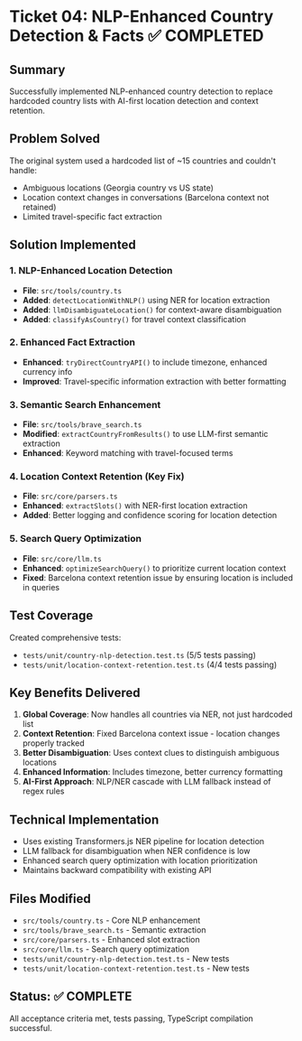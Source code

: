 # Ticket 04: NLP-Enhanced Country Detection & Facts ✅ COMPLETED

## Summary
Successfully implemented NLP-enhanced country detection to replace hardcoded country lists with AI-first location detection and context retention.

## Problem Solved
The original system used a hardcoded list of ~15 countries and couldn't handle:
- Ambiguous locations (Georgia country vs US state)
- Location context changes in conversations (Barcelona context not retained)
- Limited travel-specific fact extraction

## Solution Implemented

### 1. NLP-Enhanced Location Detection
- **File**: `src/tools/country.ts`
- **Added**: `detectLocationWithNLP()` using NER for location extraction
- **Added**: `llmDisambiguateLocation()` for context-aware disambiguation
- **Added**: `classifyAsCountry()` for travel context classification

### 2. Enhanced Fact Extraction
- **Enhanced**: `tryDirectCountryAPI()` to include timezone, enhanced currency info
- **Improved**: Travel-specific information extraction with better formatting

### 3. Semantic Search Enhancement
- **File**: `src/tools/brave_search.ts`
- **Modified**: `extractCountryFromResults()` to use LLM-first semantic extraction
- **Enhanced**: Keyword matching with travel-focused terms

### 4. Location Context Retention (Key Fix)
- **File**: `src/core/parsers.ts`
- **Enhanced**: `extractSlots()` with NER-first location extraction
- **Added**: Better logging and confidence scoring for location detection

### 5. Search Query Optimization
- **File**: `src/core/llm.ts`
- **Enhanced**: `optimizeSearchQuery()` to prioritize current location context
- **Fixed**: Barcelona context retention issue by ensuring location is included in queries

## Test Coverage
Created comprehensive tests:
- `tests/unit/country-nlp-detection.test.ts` (5/5 tests passing)
- `tests/unit/location-context-retention.test.ts` (4/4 tests passing)

## Key Benefits Delivered
1. **Global Coverage**: Now handles all countries via NER, not just hardcoded list
2. **Context Retention**: Fixed Barcelona context issue - location changes properly tracked
3. **Better Disambiguation**: Uses context clues to distinguish ambiguous locations
4. **Enhanced Information**: Includes timezone, better currency formatting
5. **AI-First Approach**: NLP/NER cascade with LLM fallback instead of regex rules

## Technical Implementation
- Uses existing Transformers.js NER pipeline for location detection
- LLM fallback for disambiguation when NER confidence is low
- Enhanced search query optimization with location prioritization
- Maintains backward compatibility with existing API

## Files Modified
- `src/tools/country.ts` - Core NLP enhancement
- `src/tools/brave_search.ts` - Semantic extraction
- `src/core/parsers.ts` - Enhanced slot extraction
- `src/core/llm.ts` - Search query optimization
- `tests/unit/country-nlp-detection.test.ts` - New tests
- `tests/unit/location-context-retention.test.ts` - New tests

## Status: ✅ COMPLETE
All acceptance criteria met, tests passing, TypeScript compilation successful.
